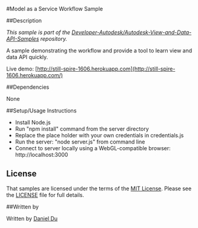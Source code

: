 #Model as a Service Workflow Sample


##Description

*This sample is part of the [Developer-Autodesk/Autodesk-View-and-Data-API-Samples](https://github.com/Developer-Autodesk/autodesk-view-and-data-api-samples) repository.*

A sample demonstrating the workflow and provide a tool to learn view and data API quickly.

Live demo: [http://still-spire-1606.herokuapp.com](http://still-spire-1606.herokuapp.com/)

##Dependencies

None

##Setup/Usage Instructions


* Install Node.js
* Run "npm install" command from the server directory
* Replace the place holder with your own credentials in credentials.js
* Run the server: "node server.js" from command line
* Connect to server locally using a WebGL-compatible browser: http://localhost:3000


## License

That samples are licensed under the terms of the [MIT License](http://opensource.org/licenses/MIT). Please see the [LICENSE](LICENSE) file for full details.

##Written by 

Written by [Daniel Du](http://adndevblog.typepad.com/cloud_and_mobile/daniel-du.html)  

